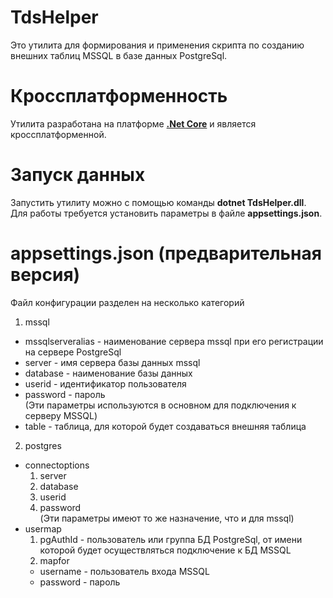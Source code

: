 # TdsHelper
Это утилита для формирования и применения скрипта по созданию внешних таблиц MSSQL в базе данных PostgreSql.

# Кроссплатформенность

Утилита разработана на платформе [**.Net Core**](https://docs.microsoft.com/dotnet/core/) и является кроссплатформенной.

# Запуск данных

Запустить утилиту можно с помощью команды **dotnet TdsHelper.dll**. Для работы требуется установить параметры в файле **appsettings.json**.

# appsettings.json (предварительная версия)

Файл конфигурации разделен на несколько категорий
1. mssql
- mssqlserveralias - наименование сервера mssql при его регистрации на сервере PostgreSql
- server - имя сервера базы данных mssql
- database - наименование базы данных 
- userid - идентификатор пользователя
- password - пароль    
(Эти параметры используются в основном для подключения к серверу MSSQL)
- table - таблица, для которой будет создаваться внешняя таблица
2. postgres
- connectoptions
  1. server
  2. database
  3. userid
  4. password    
  (Эти параметры имеют то же назначение, что и для mssql)
- usermap
  1. pgAuthId - пользователь или группа БД PostgreSql, от имени которой будет осуществляться подключение к БД MSSQL
  2. mapfor
    - username - пользователь входа MSSQL
    - password - пароль
